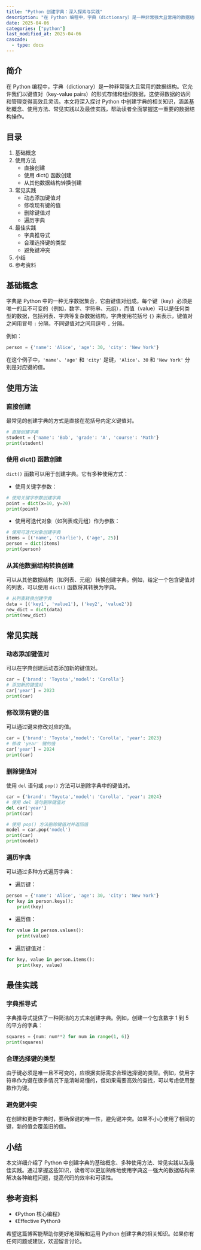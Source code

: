 ```yaml
---
title: "Python 创建字典：深入探索与实践"
description: "在 Python 编程中，字典（dictionary）是一种非常强大且常用的数据结构。它允许我们以键值对（key-value pairs）的形式存储和组织数据，这使得数据的访问和管理变得高效且灵活。本文将深入探讨 Python 中创建字典的相关知识，涵盖基础概念、使用方法、常见实践以及最佳实践，帮助读者全面掌握这一重要的数据结构操作。"
date: 2025-04-06
categories: ["python"]
last_modified_at: 2025-04-06
cascade:
  - type: docs
---
```



## 简介
在 Python 编程中，字典（dictionary）是一种非常强大且常用的数据结构。它允许我们以键值对（key-value pairs）的形式存储和组织数据，这使得数据的访问和管理变得高效且灵活。本文将深入探讨 Python 中创建字典的相关知识，涵盖基础概念、使用方法、常见实践以及最佳实践，帮助读者全面掌握这一重要的数据结构操作。

<!-- more -->
## 目录
1. 基础概念
2. 使用方法
    - 直接创建
    - 使用 dict() 函数创建
    - 从其他数据结构转换创建
3. 常见实践
    - 动态添加键值对
    - 修改现有键的值
    - 删除键值对
    - 遍历字典
4. 最佳实践
    - 字典推导式
    - 合理选择键的类型
    - 避免键冲突
5. 小结
6. 参考资料

## 基础概念
字典是 Python 中的一种无序数据集合，它由键值对组成。每个键（key）必须是唯一的且不可变的（例如，数字、字符串、元组），而值（value）可以是任何类型的数据，包括列表、字典等复杂数据结构。字典使用花括号 `{}` 来表示，键值对之间用冒号 `:` 分隔，不同键值对之间用逗号 `,` 分隔。

例如：
```python
person = {'name': 'Alice', 'age': 30, 'city': 'New York'}
```
在这个例子中，`'name'`、`'age'` 和 `'city'` 是键，`'Alice'`、`30` 和 `'New York'` 分别是对应键的值。

## 使用方法
### 直接创建
最常见的创建字典的方式是直接在花括号内定义键值对。
```python
# 直接创建字典
student = {'name': 'Bob', 'grade': 'A', 'course': 'Math'}
print(student)
```
### 使用 dict() 函数创建
`dict()` 函数可以用于创建字典。它有多种使用方式：
- 使用关键字参数：
```python
# 使用关键字参数创建字典
point = dict(x=10, y=20)
print(point)
```
- 使用可迭代对象（如列表或元组）作为参数：
```python
# 使用可迭代对象创建字典
items = [('name', 'Charlie'), ('age', 25)]
person = dict(items)
print(person)
```

### 从其他数据结构转换创建
可以从其他数据结构（如列表、元组）转换创建字典。例如，给定一个包含键值对的列表，可以使用 `dict()` 函数将其转换为字典。
```python
# 从列表转换创建字典
data = [('key1', 'value1'), ('key2', 'value2')]
new_dict = dict(data)
print(new_dict)
```

## 常见实践
### 动态添加键值对
可以在字典创建后动态添加新的键值对。
```python
car = {'brand': 'Toyota','model': 'Corolla'}
# 添加新的键值对
car['year'] = 2023
print(car)
```

### 修改现有键的值
可以通过键来修改对应的值。
```python
car = {'brand': 'Toyota','model': 'Corolla', 'year': 2023}
# 修改 'year' 键的值
car['year'] = 2024
print(car)
```

### 删除键值对
使用 `del` 语句或 `pop()` 方法可以删除字典中的键值对。
```python
car = {'brand': 'Toyota','model': 'Corolla', 'year': 2024}
# 使用 del 语句删除键值对
del car['year']
print(car)

# 使用 pop() 方法删除键值对并返回值
model = car.pop('model')
print(car)
print(model)
```

### 遍历字典
可以通过多种方式遍历字典：
- 遍历键：
```python
person = {'name': 'Alice', 'age': 30, 'city': 'New York'}
for key in person.keys():
    print(key)
```
- 遍历值：
```python
for value in person.values():
    print(value)
```
- 遍历键值对：
```python
for key, value in person.items():
    print(key, value)
```

## 最佳实践
### 字典推导式
字典推导式提供了一种简洁的方式来创建字典。例如，创建一个包含数字 1 到 5 的平方的字典：
```python
squares = {num: num**2 for num in range(1, 6)}
print(squares)
```

### 合理选择键的类型
由于键必须是唯一且不可变的，应根据实际需求合理选择键的类型。例如，使用字符串作为键在很多情况下是清晰易懂的，但如果需要高效的查找，可以考虑使用整数作为键。

### 避免键冲突
在创建和更新字典时，要确保键的唯一性，避免键冲突。如果不小心使用了相同的键，新的值会覆盖旧的值。

## 小结
本文详细介绍了 Python 中创建字典的基础概念、多种使用方法、常见实践以及最佳实践。通过掌握这些知识，读者可以更加熟练地使用字典这一强大的数据结构来解决各种编程问题，提高代码的效率和可读性。

## 参考资料
- 《Python 核心编程》
- 《Effective Python》

希望这篇博客能帮助你更好地理解和运用 Python 创建字典的相关知识。如果你有任何问题或建议，欢迎留言讨论。  